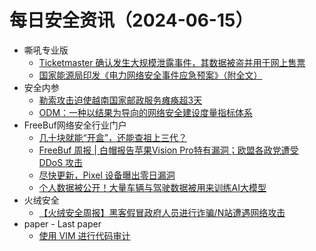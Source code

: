 # 每日安全资讯（2024-06-15）

- 嘶吼专业版
  - [Ticketmaster 确认发生大规模泄露事件，其数据被盗并用于网上售票](https://mp.weixin.qq.com/s?__biz=MzI0MDY1MDU4MQ==&mid=2247575733&idx=1&sn=4cbedea3ba581545925b5e123cef9f86&chksm=e914788fde63f199feb0164e224d74ec67221869393a075d9d2b491d370e2f67ae07c05c740a&scene=58&subscene=0#rd)
  - [国家能源局印发《电力网络安全事件应急预案》（附全文）](https://mp.weixin.qq.com/s?__biz=MzI0MDY1MDU4MQ==&mid=2247575733&idx=2&sn=5d5e1c4278092bdb3aaac86d524e2c45&chksm=e914788fde63f199100460e15ac0e24f5f81783a90f8ba354d0f23b2b5abfd42c94c6ccb7430&scene=58&subscene=0#rd)
- 安全内参
  - [勒索攻击迫使越南国家邮政服务瘫痪超3天](https://mp.weixin.qq.com/s?__biz=MzI4NDY2MDMwMw==&mid=2247511942&idx=1&sn=13b6942aa2801c3bb06ae04bff3c1839&chksm=ebfae8a6dc8d61b03537b6297dcf28dbcbdc229b1186d098fe854f051af0bd081c1bf92f2178&scene=58&subscene=0#rd)
  - [ODM：一种以结果为导向的网络安全建设度量指标体系](https://mp.weixin.qq.com/s?__biz=MzI4NDY2MDMwMw==&mid=2247511942&idx=2&sn=e1620fd86bca0add56c0bdb6f8d15a6a&chksm=ebfae8a6dc8d61b00f28a03d5828e75a820c25a0f8caf3d8c0d455851e4d9049721ed73dbba5&scene=58&subscene=0#rd)
- FreeBuf网络安全行业门户
  - [几十块就能“开盒”，还能查祖上三代？](https://www.freebuf.com/articles/neopoints/403605.html)
  - [FreeBuf 周报 | 白帽报告苹果Vision Pro特有漏洞；欧盟各政党遭受 DDoS 攻击](https://www.freebuf.com/news/403591.html)
  - [尽快更新，Pixel 设备曝出零日漏洞](https://www.freebuf.com/news/403559.html)
  - [个人数据被公开！大量车辆与驾驶数据被用来训练AI大模型](https://www.freebuf.com/news/403553.html)
- 火绒安全
  - [【火绒安全周报】黑客假冒政府人员进行诈骗/N站遭遇网络攻击](https://mp.weixin.qq.com/s?__biz=MzI3NjYzMDM1Mg==&mid=2247518972&idx=1&sn=a2e746361b15457f2383095947358184&chksm=eb7054c3dc07ddd54200199e4d893b7583b100e86ae44b31c11b17dd9c02a68541086e28c2f8&scene=58&subscene=0#rd)
- paper - Last paper
  - [使用 VIM 进行代码审计](https://paper.seebug.org/3180/)
